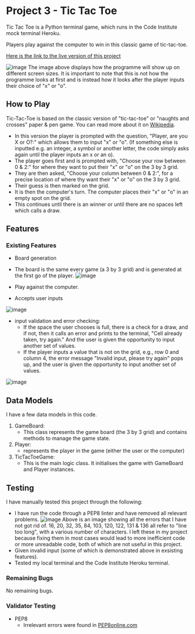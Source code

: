 # Project 3 - Tic Tac Toe

Tic Tac Toe is a Python terminal game, which runs in the Code Institute mock terminal Heroku.

Players play against the computer to win in this classic game of tic-tac-toe.

[Here is the link to the live version of this project](https://project-3-tic-tac-toe-3815fa166ad5.herokuapp.com/)

![image](https://github.com/user-attachments/assets/e6b049ba-711f-48f4-acf3-c696db426273)
The image above displays how the programme  will show up on different screen sizes. It is important to note that this is not how the programme looks at first and is instead how it looks after the player inputs their choice of "x" or "o".

## How to Play
Tic-Tac-Toe is based on the classic version of "tic-tac-toe" or "naughts and crosses" paper & pen game. You can read more about it on [Wikipedia](https://en.wikipedia.org/wiki/Tic-tac-toe).

* In this version the player is prompted with the question, "Player, are you X or O?:" which allows them to input "x" or "o". (If something else is inputted e.g. an integer, a symbol or another letter, the code simply asks again until the player inputs an x or an o).
* The player goes first and is prompted with, "Choose your row between 0 & 2:" for where they want to put their "x" or "o" on the 3 by 3 grid.
* They are then asked, "Choose your column between 0 & 2:", for a precise location of where thy want their "x" or "o" on the 3 by 3 grid.
* Their guess is then marked on the grid.
* It is then the computer's turn. The computer places their "x" or "o" in an empty spot on the grid.
* This continues until there is an winner or until there are no spaces left which calls a draw.

## Features
### Existing Features

* Board generation
 * The board is the same every game (a 3 by 3 grid) and is generated at the first go of the player.
![image](https://github.com/user-attachments/assets/cbebb0b5-e4c7-4ecc-91c4-5f413607dc42)

* Play against the computer.
* Accepts user inputs

![image](https://github.com/user-attachments/assets/133f8180-0365-4d38-a9b6-07eb080d88bb)

* input validation and error checking:
  * If the space the user chooses is full, there is a check for a draw, and if not, then it calls an error and prints to the terminal, "Cell already taken, try again." And the user is given the opportunity to input another set of values.
  * If the player inputs a value that is not on the grid, e.g., row 0 and column 4, the error message "Invalid input, please try again" pops up, and the user is given the opportunity to input another set of values.
  
![image](https://github.com/user-attachments/assets/f26ae5da-3407-4dc2-b5cd-b34e570c4686)

## Data Models
I have a few data models in this code.

1. GameBoard:
   * This class represents the game board (the 3 by 3 grid) and contains methods to manage the game state.
2. Player:
   * represents the player in the game (either the user or the computer)
3. TicTacToeGame:
   * This is the main logic class. It initialises the game with GameBoard and Player instances.

## Testing
I have manually tested this project through the following:
* I have run the code through a PEP8 linter and have removed all relevant problems.
![image](https://github.com/user-attachments/assets/6834c124-f2ed-48d7-b747-3dd33282043e)
Above is an image showing all the errors that I have not got rid of. 16, 20, 32, 35, 84, 103, 120, 122, 131 & 136 all refer to "line too long", with a various number of characters. I left these in my project because fixing them in most cases would lead to more inefficient code or more unreadable code, both of which are not useful in this project.
* Given invalid input (some of which is demonstrated above in exsisting features).
* Tested my local terminal and the Code Institute Heroku terminal.

### Remaining Bugs
No remaining bugs.

### Validator Testing
* PEP8
  * Irrelevant errors were found in [PEP8online.com](https://pep8ci.herokuapp.com/#)
